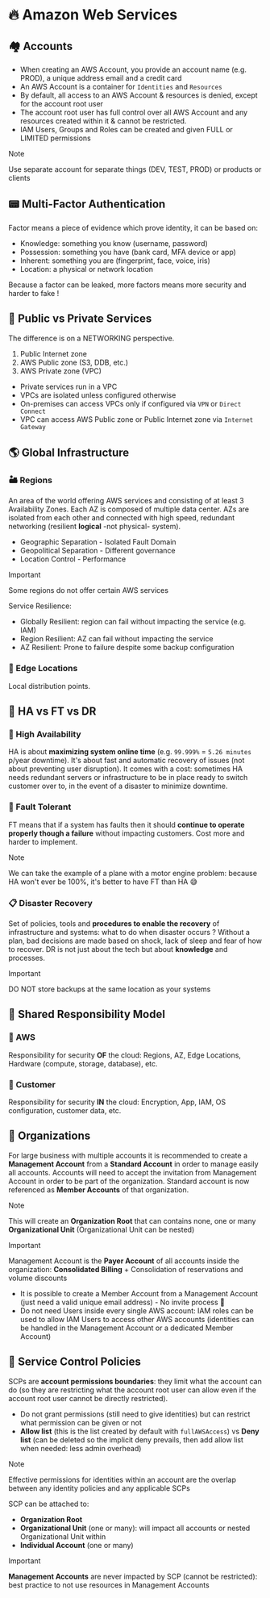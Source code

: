 # 🔥 Amazon Web Services

## 🏘️ Accounts

- When creating an AWS Account, you provide an account name (e.g. PROD), a unique address email and a credit card
- An AWS Account is a container for `Identities` and `Resources`
- By default, all access to an AWS Account & resources is denied, except for the account root user
- The account root user has full control over all AWS Account and any resources created within it & cannot be restricted.
- IAM Users, Groups and Roles can be created and given FULL or LIMITED permissions

> [!NOTE]
> Use separate account for separate things (DEV, TEST, PROD) or products or clients

## 📟 Multi-Factor Authentication

Factor means a piece of evidence which prove identity, it can be based on:

- Knowledge: something you know (username, password)
- Possession: something you have (bank card, MFA device or app)
- Inherent: something you are (fingerprint, face, voice, iris)
- Location: a physical or network location

Because a factor can be leaked, more factors means more security and harder to fake !

## 🎎 Public vs Private Services

The difference is on a NETWORKING perspective.

1. Public Internet zone
2. AWS Public zone (S3, DDB, etc.)
3. AWS Private zone (VPC)

- Private services run in a VPC
- VPCs are isolated unless configured otherwise
- On-premises can access VPCs only if configured via `VPN` or `Direct Connect`
- VPC can access AWS Public zone or Public Internet zone via `Internet Gateway`

## 🌎 Global Infrastructure

### 🏜️ Regions

An area of the world offering AWS services and consisting of at least 3 Availability Zones. Each AZ is composed of multiple data center. AZs are isolated from each other and connected with high speed, redundant networking (resilient **logical** -not physical- system).

- Geographic Separation - Isolated Fault Domain
- Geopolitical Separation - Different governance
- Location Control - Performance

> [!IMPORTANT]
> Some regions do not offer certain AWS services

Service Resilience:

- Globally Resilient: region can fail without impacting the service (e.g. IAM)
- Region Resilient: AZ can fail without impacting the service
- AZ Resilient: Prone to failure despite some backup configuration

### 🎯 Edge Locations

Local distribution points.

## 💪 HA vs FT vs DR

### 💯 High Availability

HA is about **maximizing system online time** (e.g. `99.999%` = `5.26 minutes` p/year downtime). It's about fast and automatic recovery of issues (not about preventing user disruption). It comes with a cost: sometimes HA needs redundant servers or infrastructure to be in place ready to switch customer over to, in the event of a disaster to minimize downtime.

### 🤒 Fault Tolerant

FT means that if a system has faults then it should **continue to operate properly though a failure** without impacting customers. Cost more and harder to implement.

> [!NOTE]
> We can take the example of a plane with a motor engine problem: because HA won't ever be 100%, it's better to have FT than HA 😅

### 📋 Disaster Recovery

Set of policies, tools and **procedures to enable the recovery** of infrastructure and systems: what to do when disaster occurs ? Without a plan, bad decisions are made based on shock, lack of sleep and fear of how to recover. DR is not just about the tech but about **knowledge** and processes.

> [!IMPORTANT]
> DO NOT store backups at the same location as your systems

## 🤝 Shared Responsibility Model

### 👀 AWS 

Responsibility for security **OF** the cloud: Regions, AZ, Edge Locations, Hardware (compute, storage, database), etc.

### 👀 Customer

Responsibility for security **IN** the cloud: Encryption, App, IAM, OS configuration, customer data, etc.

## 🏢 Organizations

For large business with multiple accounts it is recommended to create a **Management Account** from a **Standard Account** in order to manage easily all accounts. Accounts will need to accept the invitation from Management Account in order to be part of the organization. Standard account is now referenced as **Member Accounts** of that organization.

> [!NOTE]
> This will create an **Organization Root** that can contains none, one or many **Organizational Unit** (Organizational Unit can be nested)

> [!IMPORTANT]
> Management Account is the **Payer Account** of all accounts inside the organization: **Consolidated Billing** + Consolidation of reservations and volume discounts

- It is possible to create a Member Account from a Management Account (just need a valid unique email address) - No invite process 🙂
- Do not need Users inside every single AWS account: IAM roles can be used to allow IAM Users to access other AWS accounts (identities can be handled in the Management Account or a dedicated Member Account)

## 🛂 Service Control Policies

SCPs are **account permissions boundaries**: they limit what the account can do (so they are restricting what the account root user can allow even if the account root user cannot be directly restricted). 

- Do not grant permissions (still need to give identities) but can restrict what permission can be given or not
- **Allow list** (this is the list created by default with `fullAWSAccess`) vs **Deny list** (can be deleted so the implicit deny prevails, then add allow list when needed: less admin overhead)

> [!NOTE]
> Effective permissions for identities within an account are the overlap between any identity policies and any applicable SCPs

SCP can be attached to:

- **Organization Root**
- **Organizational Unit** (one or many): will impact all accounts or nested Organizational Unit within
- **Individual Account** (one or many)

> [!IMPORTANT]
> **Management Accounts** are never impacted by SCP (cannot be restricted): best practice to not use resources in Management Accounts
